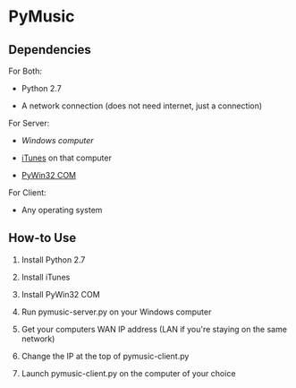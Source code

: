 PyMusic
=======

Dependencies
------------

For Both:

+   Python 2.7

+   A network connection (does not need internet, just a connection)


For Server:

+   _Windows computer_

+   [iTunes](http://www.apple.com/itunes/) on that computer

+   [PyWin32 COM](http://sourceforge.net/projects/pywin32/files/pywin32/Build%20217/)


For Client:

+   Any operating system

How-to Use
----------

1.	Install Python 2.7

2.	Install iTunes

3.	Install PyWin32 COM

4.	Run pymusic-server.py on your Windows computer

5.	Get your computers WAN IP address (LAN if you're staying on the same network)

6.	Change the IP at the top of pymusic-client.py

7.	Launch pymusic-client.py on the computer of your choice